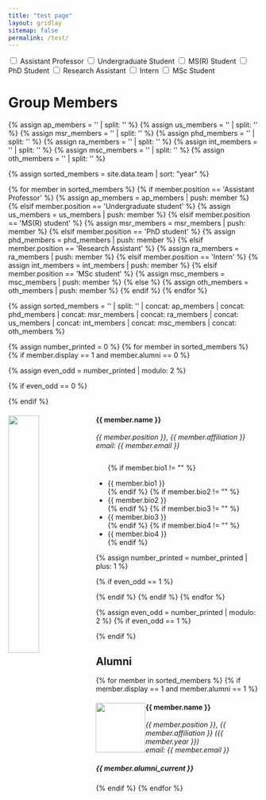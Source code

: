 ```yaml
---
title: "test page"
layout: gridlay
sitemap: false
permalink: /test/
---
```


<div>
<label><input type="checkbox" class="filterCheckbox" data-position="Assistant Professor"> Assistant Professor</label>
<label><input type="checkbox" class="filterCheckbox" data-position="Undergraduate student"> Undergraduate Student</label>
<label><input type="checkbox" class="filterCheckbox" data-position="MS(R) student"> MS(R) Student</label>
<label><input type="checkbox" class="filterCheckbox" data-position="PhD student"> PhD Student</label>
<label><input type="checkbox" class="filterCheckbox" data-position="Research Assistant"> Research Assistant</label>
<label><input type="checkbox" class="filterCheckbox" data-position="Intern"> Intern</label>
<label><input type="checkbox" class="filterCheckbox" data-position="MSc student"> MSc Student</label>
</div>

# Group Members  

{% assign ap_members = '' | split: '' %}
{% assign us_members = '' | split: '' %}
{% assign msr_members = '' | split: '' %}
{% assign phd_members = '' | split: '' %}
{% assign ra_members = '' | split: '' %}
{% assign int_members = '' | split: '' %}
{% assign msc_members = '' | split: '' %}
{% assign oth_members = '' | split: '' %}

{% assign sorted_members = site.data.team | sort: "year" %}

{% for member in sorted_members %}
{% if member.position == 'Assistant Professor' %}
{% assign ap_members = ap_members | push: member %}
{% elsif member.position == 'Undergraduate student' %}
{% assign us_members = us_members | push: member %}
{% elsif member.position == 'MS(R) student' %}
{% assign msr_members = msr_members | push: member %}
{% elsif member.position == 'PhD student' %}
{% assign phd_members = phd_members | push: member %}
{% elsif member.position == 'Research Assistant' %}
{% assign ra_members = ra_members | push: member %}
{% elsif member.position == 'Intern' %}
{% assign int_members = int_members | push: member %}
{% elsif member.position == 'MSc student' %}
{% assign msc_members = msc_members | push: member %}
{% else %}
{% assign oth_members = oth_members | push: member %}
{% endif %}
{% endfor %}

{% assign sorted_members = '' | split: '' | concat: ap_members | concat: phd_members | concat: msr_members | concat: ra_members | concat: us_members | concat: int_members | concat: msc_members | concat: oth_members %}

{% assign number_printed = 0 %}
{% for member in sorted_members %}
{% if member.display == 1 and member.alumni == 0 %}

{% assign even_odd = number_printed | modulo: 2 %}

{% if even_odd == 0 %}
<div class="row">
{% endif %}

<div class="col-sm-6 clearfix member" data-position="{{ member.position }}" data-alumni="{{ member.alumni }}">
<img src="{{ member.image }}" class="img-responsive" width="35%" style="float: left" />
<h4>{{ member.name }}</h4>
<i>{{ member.position }}, {{ member.affiliation }} <br>email: {{ member.email }}</i>
<ul style="overflow: hidden">

{% if member.bio1 != "" %}
<li> {{ member.bio1 }} </li>
{% endif %}
{% if member.bio2 != "" %}
<li> {{ member.bio2 }} </li>
{% endif %}
{% if member.bio3 != "" %}
<li> {{ member.bio3 }} </li>
{% endif %}
{% if member.bio4 != "" %}
<li> {{ member.bio4 }} </li>
{% endif %}

</ul>
</div>

{% assign number_printed = number_printed | plus: 1 %}

{% if even_odd == 1 %}
</div>
{% endif %}
{% endif %}
{% endfor %}

{% assign even_odd = number_printed | modulo: 2 %}
{% if even_odd == 1 %}
</div>
{% endif %}

## Alumni

{% for member in sorted_members %}
{% if member.display == 1 and member.alumni == 1 %}

<div class="col-sm-12 clearfix">
<img src="{{ member.image }}" class="img-thumbnail" width="100px" style="float: left" />
<h4>{{ member.name }}</h4>
<i>{{ member.position }}, {{ member.affiliation }} ({{ member.year }}) <br>email: {{ member.email }}</i>
<h5>{{ member.alumni_current }}</h5>
</div>

{% endif %}
{% endfor %}

<script>
// Get all checkboxes with class filterCheckbox
const checkboxes = document.querySelectorAll('.filterCheckbox');

// Function to update the display of members based on selected positions
function updateMemberDisplay() {
    // Get all members
    const members = document.querySelectorAll('.member');
    
    // Initialize array to store selected positions
    const selectedPositions = [];
    
    // Loop through checkboxes to find selected positions
    checkboxes.forEach(checkbox => {
        if (checkbox.checked) {
            selectedPositions.push(checkbox.dataset.position);
        }
    });
    
    // If no checkboxes are selected, show all members
    if (selectedPositions.length === 0) {
        members.forEach(member => {
            member.style.display = 'block';
        });
    } else {
        // Show members with selected positions
        members.forEach(member => {
            if (selectedPositions.includes(member.dataset.position)) {
                member.style.display = 'block';
            } else {
                member.style.display = 'none';
            }
        });
    }
    
    // Adjust the row structure based on the visible members
    const visibleMembers = document.querySelectorAll('.member[style="display: block;"]');
    let row = document.createElement('div');
    row.className = 'row';
    visibleMembers.forEach((member, index) => {
        if (index % 2 === 0) {
            // Start a new row for every two members
            row = document.createElement('div');
            row.className = 'row';
            member.parentNode.insertBefore(row, member);
        }
        row.appendChild(member);
    });
}

// Add event listener to each checkbox
checkboxes.forEach(checkbox => {
    checkbox.addEventListener('change', updateMemberDisplay);
});

// Initial call to update the display
updateMemberDisplay();
</script>
